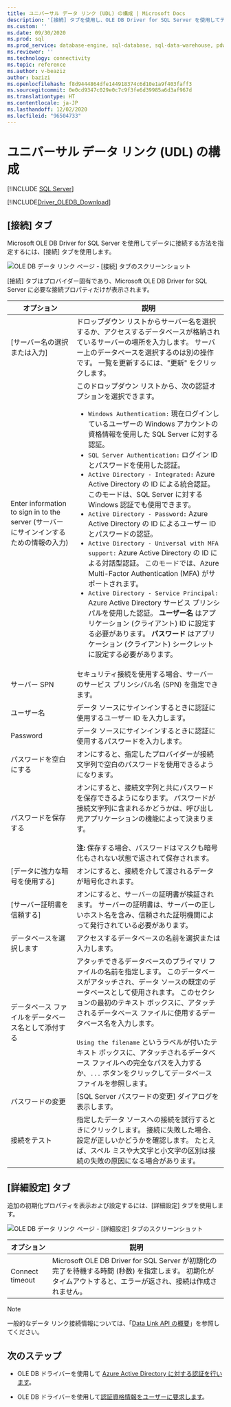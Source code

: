 ```yaml
---
title: ユニバーサル データ リンク (UDL) の構成 | Microsoft Docs
description: '[接続] タブを使用し、OLE DB Driver for SQL Server を使用してデータに接続する方法を指定する方法について説明します。'
ms.custom: ''
ms.date: 09/30/2020
ms.prod: sql
ms.prod_service: database-engine, sql-database, sql-data-warehouse, pdw
ms.reviewer: ''
ms.technology: connectivity
ms.topic: reference
ms.author: v-beaziz
author: bazizi
ms.openlocfilehash: f8d9444864dfe144918374c6d10e1a9f403faff3
ms.sourcegitcommit: 0e0cd9347c029e0c7c9f3fe6d39985a6d3af967d
ms.translationtype: HT
ms.contentlocale: ja-JP
ms.lasthandoff: 12/02/2020
ms.locfileid: "96504733"
---
```

# <a name="universal-data-link-udl-configuration"></a>ユニバーサル データ リンク (UDL) の構成
[!INCLUDE [SQL Server](../../../includes/applies-to-version/sql-asdb-asdbmi-asa-pdw.md)]

[!INCLUDE[Driver_OLEDB_Download](../../../includes/driver_oledb_download.md)]

## <a name="connection-tab"></a>[接続] タブ
Microsoft OLE DB Driver for SQL Server を使用してデータに接続する方法を指定するには、[接続] タブを使用します。

![OLE DB データ リンク ページ - [接続] タブのスクリーンショット](../media/data-link-pages-connection-tab.png)

[接続] タブはプロバイダー固有であり、Microsoft OLE DB Driver for SQL Server に必要な接続プロパティだけが表示されます。

|オプション|説明|
|---   |---        |
|[サーバー名の選択または入力]|ドロップダウン リストからサーバー名を選択するか、アクセスするデータベースが格納されているサーバーの場所を入力します。 サーバー上のデータベースを選択するのは別の操作です。 一覧を更新するには、"更新" をクリックします。
|Enter information to sign in to the server (サーバーにサインインするための情報の入力)|このドロップダウン リストから、次の認証オプションを選択できます。 <ul><li>`Windows Authentication:` 現在ログインしているユーザーの Windows アカウントの資格情報を使用した SQL Server に対する認証。</li><li>`SQL Server Authentication:` ログイン ID とパスワードを使用した認証。</li><li>`Active Directory - Integrated:` Azure Active Directory の ID による統合認証。 このモードは、SQL Server に対する Windows 認証でも使用できます。</li><li>`Active Directory - Password:` Azure Active Directory の ID によるユーザー ID とパスワードの認証。</li><li>`Active Directory - Universal with MFA support:` Azure Active Directory の ID による対話型認証。 このモードでは、Azure Multi-Factor Authentication (MFA) がサポートされます。</li><li>`Active Directory - Service Principal:` Azure Active Directory サービス プリンシパルを使用した認証。 **ユーザー名** はアプリケーション (クライアント) ID に設定する必要があります。 **パスワード** はアプリケーション (クライアント) シークレットに設定する必要があります。</li></ul>|
|サーバー SPN|セキュリティ接続を使用する場合、サーバーのサービス プリンシパル名 (SPN) を指定できます。|
|ユーザー名|データ ソースにサインインするときに認証に使用するユーザー ID を入力します。|
|Password|データ ソースにサインインするときに認証に使用するパスワードを入力します。|
|パスワードを空白にする|オンにすると、指定したプロバイダーが接続文字列で空白のパスワードを使用できるようになります。|
|パスワードを保存する|オンにすると、接続文字列と共にパスワードを保存できるようになります。 パスワードが接続文字列に含まれるかどうかは、呼び出し元アプリケーションの機能によって決まります。 <br/><br/>**注:** 保存する場合、パスワードはマスクも暗号化もされない状態で返されて保存されます。|
|[データに強力な暗号を使用する]|オンにすると、接続を介して渡されるデータが暗号化されます。|
|[サーバー証明書を信頼する]|オンにすると、サーバーの証明書が検証されます。 サーバーの証明書は、サーバーの正しいホスト名を含み、信頼された証明機関によって発行されている必要があります。|
|データベースを選択します|アクセスするデータベースの名前を選択または入力します。|
|データベース ファイルをデータベース名として添付する|アタッチできるデータベースのプライマリ ファイルの名前を指定します。 このデータベースがアタッチされ、データ ソースの既定のデータベースとして使用されます。 このセクションの最初のテキスト ボックスに、アタッチされるデータベース ファイルに使用するデータベース名を入力します。<br/><br/>`Using the filename` というラベルが付いたテキスト ボックスに、アタッチされるデータベース ファイルへの完全なパスを入力するか、`...` ボタンをクリックしてデータベース ファイルを参照します。|
|パスワードの変更|[SQL Server パスワードの変更] ダイアログを表示します。 |
|接続をテスト|指定したデータ ソースへの接続を試行するときにクリックします。 接続に失敗した場合、設定が正しいかどうかを確認します。 たとえば、スペル ミスや大文字と小文字の区別は接続の失敗の原因になる場合があります。|

## <a name="advanced-tab"></a>[詳細設定] タブ
追加の初期化プロパティを表示および設定するには、[詳細設定] タブを使用します。

![OLE DB データ リンク ページ - [詳細設定] タブのスクリーンショット](../media/data-link-pages-advanced-tab.png)

|オプション|説明|
|---   |---        |
| Connect timeout | Microsoft OLE DB Driver for SQL Server が初期化の完了を待機する時間 (秒数) を指定します。 初期化がタイムアウトすると、エラーが返され、接続は作成されません。|


> [!NOTE]  
>  一般的なデータ リンク接続情報については、「[Data Link API の概要](/previous-versions/windows/desktop/ms718102(v=vs.85))」を参照してください。

## <a name="next-steps"></a>次のステップ
- OLE DB ドライバーを使用して [Azure Active Directory に対する認証を行います](../features/using-azure-active-directory.md)。

- OLE DB ドライバーを使用して[認証資格情報をユーザーに要求します](../help-topics/sql-server-login-dialog.md)。